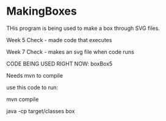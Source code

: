 # MakingBoxes
THis program is being used to make a box through SVG files.

Week 5 Check - made code that executes

Week 7 Check - makes an svg file when code runs

CODE BEING USED RIGHT NOW: boxBox5


Needs mvn to compile

use this code to run:

mvn compile

java -cp target/classes box
